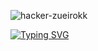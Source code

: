 ![hacker-zueirokk](https://github.com/LUC4Mdv/luc4mdv/assets/136206047/f760b3bd-307c-48f2-bed5-b090ded8d46a)

[![Typing SVG](https://readme-typing-svg.herokuapp.com/?color=fff&size=35&center=true&vCenter=true&width=1000&lines=Olá,+Eu+sou+o+Lucam!+🤓;+:%29)](https://git.io/typing-svg)

